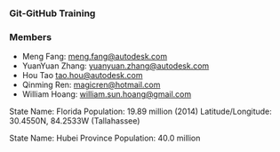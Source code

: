 ### Git-GitHub Training

### Members
 - Meng Fang: meng.fang@autodesk.com
 - YuanYuan Zhang: yuanyuan.zhang@autodesk.com
 - Hou Tao tao.hou@autodesk.com
 - Qinming Ren:  magicren@hotmail.com
 - William Hoang: william.sun.hoang@gmail.com


State Name: Florida
Population: 19.89 million (2014) 
Latitude/Longitude: 30.4550N, 84.2533W (Tallahassee)
 

State Name: Hubei Province 
Population: 40.0 million
